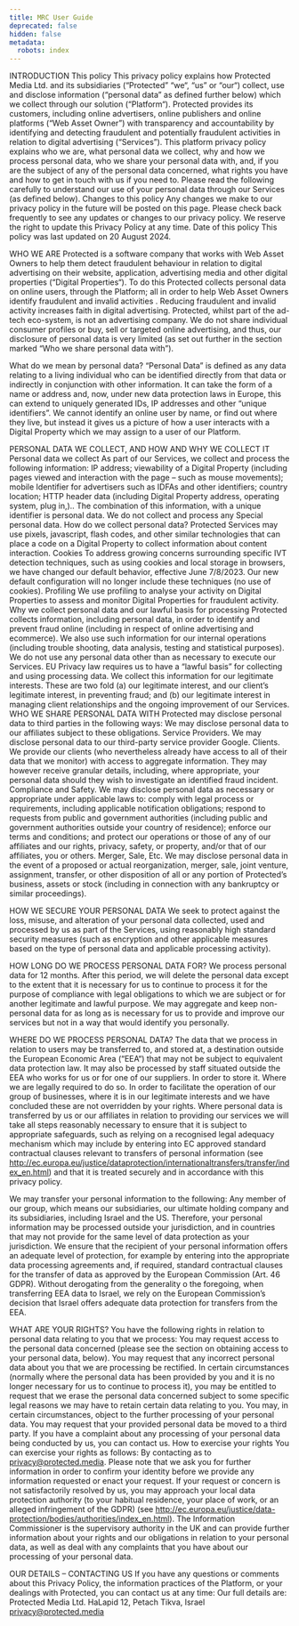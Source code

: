 ```yaml
---
title: MRC User Guide
deprecated: false
hidden: false
metadata:
  robots: index
---
```

INTRODUCTION
This policy
This privacy policy explains how Protected Media Ltd. and its subsidiaries (“Protected” “we“, “us” or “our“) collect, use and disclose information (“personal data” as defined further below) which we collect through our solution (“Platform“).
Protected provides its customers, including online advertisers, online publishers and online platforms (“Web Asset Owner”) with transparency and accountability by identifying and detecting fraudulent and potentially fraudulent activities in relation to digital advertising (“Services”).
This platform privacy policy explains who we are, what personal data we collect, why and how we process personal data, who we share your personal data with, and, if you are the subject of any of the personal data concerned, what rights you have and how to get in touch with us if you need to.
Please read the following carefully to understand our use of your personal data through our Services (as defined below).
Changes to this policy
Any changes we make to our privacy policy in the future will be posted on this page. Please check back frequently to see any updates or changes to our privacy policy. We reserve the right to update this Privacy Policy at any time.
Date of this policy
This policy was last updated on 20 August 2024.
 
WHO WE ARE
Protected is a software company that works with Web Asset Owners to help them detect fraudulent behaviour in relation to digital advertising on their website, application, advertising media and other digital properties (“Digital Properties“). To do this Protected collects personal data on online users, through the Platform; all in order to help Web Asset Owners identify fraudulent and invalid activities . Reducing fraudulent and invalid activity increases faith in digital advertising.
Protected, whilst part of the ad-tech eco-system, is not an advertising company. We do not share individual consumer profiles or buy, sell or targeted online advertising, and thus, our disclosure of personal data is very limited (as set out further in the section marked “Who we share personal data with”).


What do we mean by personal data?
“Personal Data” is defined as any data relating to a living individual who can be identified directly from that data or indirectly in conjunction with other information.  It can take the form of a name or address and, now, under new data protection laws in Europe, this can extend to uniquely generated IDs, IP addresses and other “unique identifiers”.
We cannot identify an online user by name, or find out where they live, but instead it gives us a picture of how a user interacts with a Digital Property which we may assign to a user of our Platform.
 
PERSONAL DATA WE COLLECT, AND HOW AND WHY WE COLLECT IT
Personal data we collect
As part of our Services, we collect and process the following information:
IP address;
viewability of a Digital Property (including pages viewed and interaction with the page – such as mouse movements);
mobile Identifier for advertisers such as IDFAs and other identifiers;
country location;
HTTP header data (including Digital Property address, operating system, plug in,)..
The combination of this information, with a unique identifier is personal data. We do not collect and process any Special personal data.
How do we collect personal data?
Protected Services may use pixels, javascript, flash codes, and other similar technologies that can place a code on a Digital Property to collect information about content interaction. 
Cookies
To address growing concerns surrounding specific IVT detection techniques, such as using cookies and local storage in browsers, we have changed our default behavior, effective June 7/8/2023. Our new default configuration will no longer include these techniques (no use of cookies).
Profiling
We use profiling to analyse your activity on Digital Properties to assess and monitor Digital Properties for fraudulent activity.
Why we collect personal data and our lawful basis for processing
Protected collects information, including personal data, in order to identify and prevent fraud online (including in respect of online advertising and ecommerce). We also use such information for our internal operations (including trouble shooting, data analysis, testing and statistical purposes). We do not use any personal data other than as necessary to execute our Services.
EU Privacy law requires us to have a “lawful basis” for collecting and using processing data. We collect this information for our legitimate interests. These are two fold (a) our legitimate interest, and our client’s legitimate interest, in preventing fraud; and (b) our legitimate interest in managing client relationships and the ongoing improvement of our Services.
WHO WE SHARE PERSONAL DATA WITH
Protected may disclose personal data to third parties in the following ways:
We may disclose personal data to our affiliates subject to these obligations.
Service Providers. We may disclose personal data to our third-party service provider Google.
Clients. We provide our clients (who nevertheless already have access to all of their data that we monitor) with access to aggregate information. They may however receive granular details, including, where appropriate, your personal data should they wish to investigate an identified fraud incident.
Compliance and Safety. We may disclose personal data as necessary or appropriate under applicable laws to: comply with legal process or requirements, including applicable notification obligations; respond to requests from public and government authorities (including public and government authorities outside your country of residence); enforce our terms and conditions; and protect our operations or those of any of our affiliates and our rights, privacy, safety, or property, and/or that of our affiliates, you or others.
Merger, Sale, Etc. We may disclose personal data in the event of a proposed or actual reorganization, merger, sale, joint venture, assignment, transfer, or other disposition of all or any portion of Protected’s business, assets or stock (including in connection with any bankruptcy or similar proceedings).
 
HOW WE SECURE YOUR PERSONAL DATA 
We seek to protect against the loss, misuse, and alteration of your personal data collected, used and processed by us as part of the Services, using reasonably high standard security measures (such as encryption and other applicable measures based on the type of personal data and applicable processing activity).
 
HOW LONG DO WE PROCESS PERSONAL DATA FOR?
We process personal data for 12 months. After this period, we will delete the personal data except to the extent that it is necessary for us to continue to process it for the purpose of compliance with legal obligations to which we are subject or for another legitimate and lawful purpose.
We may aggregate and keep non-personal data for as long as is necessary for us to provide and improve our services but not in a way that would identify you personally.
 
WHERE DO WE PROCESS PERSONAL DATA?
The data that we process in relation to users may be transferred to, and stored at, a destination outside the European Economic Area (“EEA“) that may not be subject to equivalent data protection law. It may also be processed by staff situated outside the EEA who works for us or for one of our suppliers.
In order to store it.
Where we are legally required to do so.
In order to facilitate the operation of our group of businesses, where it is in our legitimate interests and we have concluded these are not overridden by your rights.
Where personal data is transferred by us or our affiliates in relation to providing our services we will take all steps reasonably necessary to ensure that it is subject to appropriate safeguards, such as relying on a recognised legal adequacy mechanism which may include by entering into EC approved standard contractual clauses relevant to transfers of personal information (see http://ec.europa.eu/justice/dataprotection/internationaltransfers/transfer/index_en.html) and that it is treated securely and in accordance with this privacy policy.
 
We may transfer your personal information to the following:
Any member of our group, which means our subsidiaries, our ultimate holding company and its subsidiaries, including Israel and the US.
Therefore, your personal information may be processed outside your jurisdiction, and in countries that may not provide for the same level of data protection as your jurisdiction. We ensure that the recipient of your personal information offers an adequate level of protection, for example by entering into the appropriate data processing agreements and, if required, standard contractual clauses for the transfer of data as approved by the European Commission (Art. 46 GDPR).
Without derogating from the generality o the foregoing, when transferring EEA data to Israel, we rely on the European Commission’s decision that Israel offers adequate data protection for transfers from the EEA.
 
WHAT ARE YOUR RIGHTS?
You have the following rights in relation to personal data relating to you that we process:
You may request access to the personal data concerned (please see the section on obtaining access to your personal data, below).
You may request that any incorrect personal data about you that we are processing be rectified.
In certain circumstances (normally where the personal data has been provided by you and it is no longer necessary for us to continue to process it), you may be entitled to request that we erase the personal data concerned subject to some specific legal reasons we may have to retain certain data relating to you.
You may, in certain circumstances, object to the further processing of your personal data.
You may request that your provided personal data be moved to a third party.
If you have a complaint about any processing of your personal data being conducted by us, you can contact us.
How to exercise your rights
You can exercise your rights as follows:
By contacting as to privacy@protected.media.
Please note that we ask you for further information in order to confirm your identity before we provide any information requested or enact your request. If your request or concern is not satisfactorily resolved by us, you may approach your local data protection authority (to your habitual residence, your place of work, or an alleged infringement of the GDPR) (see http://ec.europa.eu/justice/data-protection/bodies/authorities/index_en.html).
The Information Commissioner is the supervisory authority in the UK and can provide further information about your rights and our obligations in relation to your personal data, as well as deal with any complaints that you have about our processing of your personal data.
 
OUR DETAILS – CONTACTING US
If you have any questions or comments about this Privacy Policy, the information practices of the Platform, or your dealings with Protected, you can contact us at any time:
Our full details are:
Protected Media Ltd.
HaLapid 12, Petach Tikva, Israel
privacy@protected.media
